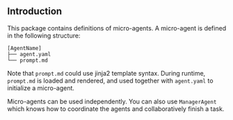 ## Introduction

This package contains definitions of micro-agents. A micro-agent is defined
in the following structure:

```
[AgentName]
├── agent.yaml
└── prompt.md
```

Note that `prompt.md` could use jinja2 template syntax. During runtime, `prompt.md`
is loaded and rendered, and used together with `agent.yaml` to initialize a
micro-agent.

Micro-agents can be used independently. You can also use `ManagerAgent` which knows
how to coordinate the agents and collaboratively finish a task.
